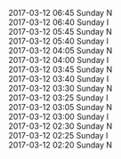 2017-03-12 06:45 Sunday  N  
2017-03-12 06:40 Sunday  I  
2017-03-12 05:45 Sunday  N  
2017-03-12 05:40 Sunday  I  
2017-03-12 04:05 Sunday  N  
2017-03-12 04:00 Sunday  I  
2017-03-12 03:45 Sunday  N  
2017-03-12 03:40 Sunday  I  
2017-03-12 03:30 Sunday  N  
2017-03-12 03:25 Sunday  I  
2017-03-12 03:05 Sunday  N  
2017-03-12 03:00 Sunday  I  
2017-03-12 02:30 Sunday  N  
2017-03-12 02:25 Sunday  I  
2017-03-12 02:20 Sunday  N  
